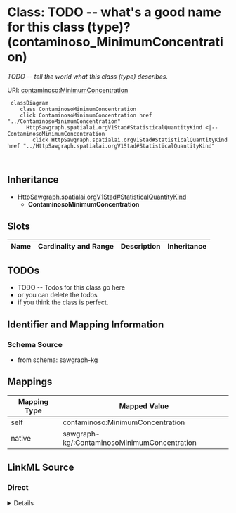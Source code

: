 

# Class: TODO -- what's a good name for this class (type)? (contaminoso_MinimumConcentration)


_TODO -- tell the world what this class (type) describes._





URI: [contaminoso:MinimumConcentration](http://sawgraph.spatialai.org/v1/contaminoso#MinimumConcentration)






```mermaid
 classDiagram
    class ContaminosoMinimumConcentration
    click ContaminosoMinimumConcentration href "../ContaminosoMinimumConcentration"
      HttpSawgraph.spatialai.orgV1Stad#StatisticalQuantityKind <|-- ContaminosoMinimumConcentration
        click HttpSawgraph.spatialai.orgV1Stad#StatisticalQuantityKind href "../HttpSawgraph.spatialai.orgV1Stad#StatisticalQuantityKind"
      
      
```





## Inheritance
* [HttpSawgraph.spatialai.orgV1Stad#StatisticalQuantityKind](../classes/HttpSawgraph.spatialai.orgV1Stad#StatisticalQuantityKind.md)
    * **ContaminosoMinimumConcentration**



## Slots

| Name | Cardinality and Range | Description | Inheritance |
| ---  | --- | --- | --- |









## TODOs

* TODO -- Todos for this class go here
* or you can delete the todos
* if you think the class is perfect.

## Identifier and Mapping Information







### Schema Source


* from schema: sawgraph-kg




## Mappings

| Mapping Type | Mapped Value |
| ---  | ---  |
| self | contaminoso:MinimumConcentration |
| native | sawgraph-kg/:ContaminosoMinimumConcentration |







## LinkML Source

<!-- TODO: investigate https://stackoverflow.com/questions/37606292/how-to-create-tabbed-code-blocks-in-mkdocs-or-sphinx -->

### Direct

<details>
```yaml
name: contaminoso_MinimumConcentration
description: TODO -- tell the world what this class (type) describes.
title: TODO -- what's a good name for this class (type)?
todos:
- TODO -- Todos for this class go here
- or you can delete the todos
- if you think the class is perfect.
notes:
- Class with 0 occurences.
from_schema: sawgraph-kg
is_a: http___sawgraph.spatialai.org_v1_stad#StatisticalQuantityKind
class_uri: contaminoso:MinimumConcentration

```
</details>

### Induced

<details>
```yaml
name: contaminoso_MinimumConcentration
description: TODO -- tell the world what this class (type) describes.
title: TODO -- what's a good name for this class (type)?
todos:
- TODO -- Todos for this class go here
- or you can delete the todos
- if you think the class is perfect.
notes:
- Class with 0 occurences.
from_schema: sawgraph-kg
is_a: http___sawgraph.spatialai.org_v1_stad#StatisticalQuantityKind
class_uri: contaminoso:MinimumConcentration

```
</details>